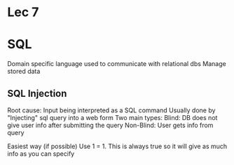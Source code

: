 # Lec 7
# SQL
Domain specific language used to communicate with relational dbs
	Manage stored data 

## SQL Injection
Root cause: Input being interpreted as a SQL command
Usually done by "Injecting" sql query into a web form
Two main types:
	Blind: DB does not give user info after submitting the query
	Non-Blind: User gets info from query

Easiest way (if possible) Use 1 = 1. This is always true so it will give as much info as you can specify

